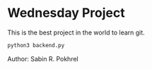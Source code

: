 <h1> Wednesday Project </h1>
This is the best project in the world to learn git.

```bash
python3 backend.py
```

Author: Sabin R. Pokhrel